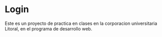 # Login
Este es un proyecto de practica en clases en la corporacion universitaria Litoral, en el programa de desarrollo web.
